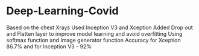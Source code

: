 # Deep-Learning-Covid
Based on the chest Xrays
Used  Inception V3 and Xception 
Added Drop out and Flatten layer to improve model learning and avoid overfitting
Using softmax function and Image generator function
Accuracy for Xception 86.7% and for Inception V3 - 92%
